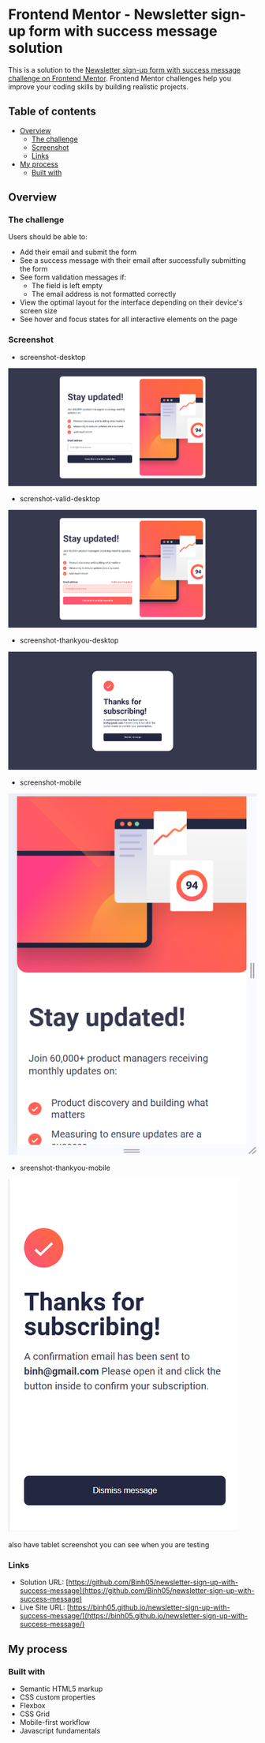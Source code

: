 # Frontend Mentor - Newsletter sign-up form with success message solution

This is a solution to the [Newsletter sign-up form with success message challenge on Frontend Mentor](https://www.frontendmentor.io/challenges/newsletter-signup-form-with-success-message-3FC1AZbNrv). Frontend Mentor challenges help you improve your coding skills by building realistic projects. 

## Table of contents

- [Overview](#overview)
  - [The challenge](#the-challenge)
  - [Screenshot](#screenshot)
  - [Links](#links)
- [My process](#my-process)
  - [Built with](#built-with)

## Overview

### The challenge

Users should be able to:

- Add their email and submit the form
- See a success message with their email after successfully submitting the form
- See form validation messages if:
  - The field is left empty
  - The email address is not formatted correctly
- View the optimal layout for the interface depending on their device's screen size
- See hover and focus states for all interactive elements on the page

### Screenshot

- screenshot-desktop

![](./preview-img-screenshot/screenshot-desktop.jpg)

- screnshot-valid-desktop

![](./preview-img-screenshot/screnshot-valid-desktop.jpg)

- screenshot-thankyou-desktop

![](./preview-img-screenshot/screenshot-thankyou-desktop.jpg)

- screenshot-mobile

![](./preview-img-screenshot/screenshot-mobile.png)

- sreenshot-thankyou-mobile

![](./preview-img-screenshot/sreenshot-thankyou-mobile.jpg)

also have tablet screenshot you can see when you are testing

### Links

- Solution URL: [https://github.com/Binh05/newsletter-sign-up-with-success-message](https://github.com/Binh05/newsletter-sign-up-with-success-message)
- Live Site URL: [https://binh05.github.io/newsletter-sign-up-with-success-message/](https://binh05.github.io/newsletter-sign-up-with-success-message/)

## My process

### Built with

- Semantic HTML5 markup
- CSS custom properties
- Flexbox
- CSS Grid
- Mobile-first workflow
- Javascript fundamentals